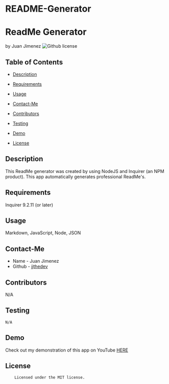 # README-Generator
# ReadMe Generator 
by Juan Jimenez
![Github license](https://img.shields.io/badge/license-MIT-yellowgreen.svg)
## Table of Contents
* [Description](#description)
* [Requirements](#requirements)
* [Usage](#usage)
* [Contact-Me](#contact-me)
* [Contributors](#contributors)
* [Testing](#testing)
* [Demo](#demo)

* [License](#license)

## Description
This ReadMe generator was created by using NodeJS and Inquirer (an NPM product). This app automatically generates professional ReadMe's.
## Requirements
Inquirer 9.2.11 (or later)
## Usage
Markdown, JavaScript, Node, JSON
## Contact-Me
* Name - Juan Jimenez
* Github - [jjthedev](https://github.com/JJTheDev)
## Contributors
N/A
## Testing
```
N/A
```
## Demo
Check out my demonstration of this app on YouTube [HERE](https://youtu.be/9YivEQFpmHQ)
## License

        Licensed under the MIT license.
